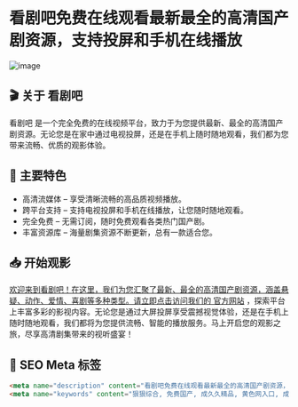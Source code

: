# 看剧吧免费在线观看最新最全的高清国产剧资源，支持投屏和手机在线播放

![image](https://github.com/user-attachments/assets/a1672bc7-0b41-4734-9bbc-0299c5f7952e)


## 🎬 关于 看剧吧

看剧吧 是一个完全免费的在线视频平台，致力于为您提供最新、最全的高清国产剧资源。无论您是在家中通过电视投屏，还是在手机上随时随地观看，我们都为您带来流畅、优质的观影体验。

## 🌟 主要特色

- 高清流媒体 – 享受清晰流畅的高品质视频播放。
- 跨平台支持 – 支持电视投屏和手机在线播放，让您随时随地观看。
- 完全免费 – 无需订阅，随时免费观看各类热门国产剧。
- 丰富资源库 – 海量剧集资源不断更新，总有一款适合您。

## 📥 开始观影

[欢迎来到看剧吧！在这里，我们为您汇聚了最新、最全的高清国产剧资源，涵盖悬疑、动作、爱情、喜剧等多种类型。请立即点击访问我们的 官方网站](https://kcppct10tr.vip/) ，探索平台上丰富多彩的影视内容。无论您是通过大屏投屏享受震撼视觉体验，还是在手机上随时随地观看，我们都将为您提供流畅、智能的播放服务。马上开启您的观影之旅，尽享高清剧集带来的视听盛宴！

## 🎯 SEO Meta 标签

```html
<meta name="description" content="看剧吧免费在线观看最新最全的高清国产剧资源，支持投屏和手机在线播放. Enjoy free streaming of high definition domestic dramas with casting and mobile support.">
<meta name="keywords" content="狠狠综合, 免费国产, 成久久精品, 黄色网入口, 成a人片亚洲, 国产无码AV, 成人a片亚洲, 国产精品视频, 日本在线观看, 免费看a网站, 成a人片亚洲, 日韩在线精品, 成年a人片, 成人免费的性色, 狠狠无码一区二区三区综">
